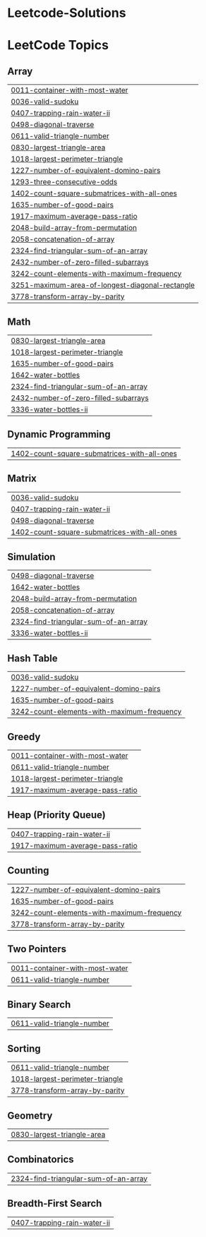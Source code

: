 # Leetcode-Solutions
<!---LeetCode Topics Start-->
# LeetCode Topics
## Array
|  |
| ------- |
| [0011-container-with-most-water](https://github.com/DeependraKeshri/Leetcode-Solutions/tree/master/0011-container-with-most-water) |
| [0036-valid-sudoku](https://github.com/DeependraKeshri/Leetcode-Solutions/tree/master/0036-valid-sudoku) |
| [0407-trapping-rain-water-ii](https://github.com/DeependraKeshri/Leetcode-Solutions/tree/master/0407-trapping-rain-water-ii) |
| [0498-diagonal-traverse](https://github.com/DeependraKeshri/Leetcode-Solutions/tree/master/0498-diagonal-traverse) |
| [0611-valid-triangle-number](https://github.com/DeependraKeshri/Leetcode-Solutions/tree/master/0611-valid-triangle-number) |
| [0830-largest-triangle-area](https://github.com/DeependraKeshri/Leetcode-Solutions/tree/master/0830-largest-triangle-area) |
| [1018-largest-perimeter-triangle](https://github.com/DeependraKeshri/Leetcode-Solutions/tree/master/1018-largest-perimeter-triangle) |
| [1227-number-of-equivalent-domino-pairs](https://github.com/DeependraKeshri/Leetcode-Solutions/tree/master/1227-number-of-equivalent-domino-pairs) |
| [1293-three-consecutive-odds](https://github.com/DeependraKeshri/Leetcode-Solutions/tree/master/1293-three-consecutive-odds) |
| [1402-count-square-submatrices-with-all-ones](https://github.com/DeependraKeshri/Leetcode-Solutions/tree/master/1402-count-square-submatrices-with-all-ones) |
| [1635-number-of-good-pairs](https://github.com/DeependraKeshri/Leetcode-Solutions/tree/master/1635-number-of-good-pairs) |
| [1917-maximum-average-pass-ratio](https://github.com/DeependraKeshri/Leetcode-Solutions/tree/master/1917-maximum-average-pass-ratio) |
| [2048-build-array-from-permutation](https://github.com/DeependraKeshri/Leetcode-Solutions/tree/master/2048-build-array-from-permutation) |
| [2058-concatenation-of-array](https://github.com/DeependraKeshri/Leetcode-Solutions/tree/master/2058-concatenation-of-array) |
| [2324-find-triangular-sum-of-an-array](https://github.com/DeependraKeshri/Leetcode-Solutions/tree/master/2324-find-triangular-sum-of-an-array) |
| [2432-number-of-zero-filled-subarrays](https://github.com/DeependraKeshri/Leetcode-Solutions/tree/master/2432-number-of-zero-filled-subarrays) |
| [3242-count-elements-with-maximum-frequency](https://github.com/DeependraKeshri/Leetcode-Solutions/tree/master/3242-count-elements-with-maximum-frequency) |
| [3251-maximum-area-of-longest-diagonal-rectangle](https://github.com/DeependraKeshri/Leetcode-Solutions/tree/master/3251-maximum-area-of-longest-diagonal-rectangle) |
| [3778-transform-array-by-parity](https://github.com/DeependraKeshri/Leetcode-Solutions/tree/master/3778-transform-array-by-parity) |
## Math
|  |
| ------- |
| [0830-largest-triangle-area](https://github.com/DeependraKeshri/Leetcode-Solutions/tree/master/0830-largest-triangle-area) |
| [1018-largest-perimeter-triangle](https://github.com/DeependraKeshri/Leetcode-Solutions/tree/master/1018-largest-perimeter-triangle) |
| [1635-number-of-good-pairs](https://github.com/DeependraKeshri/Leetcode-Solutions/tree/master/1635-number-of-good-pairs) |
| [1642-water-bottles](https://github.com/DeependraKeshri/Leetcode-Solutions/tree/master/1642-water-bottles) |
| [2324-find-triangular-sum-of-an-array](https://github.com/DeependraKeshri/Leetcode-Solutions/tree/master/2324-find-triangular-sum-of-an-array) |
| [2432-number-of-zero-filled-subarrays](https://github.com/DeependraKeshri/Leetcode-Solutions/tree/master/2432-number-of-zero-filled-subarrays) |
| [3336-water-bottles-ii](https://github.com/DeependraKeshri/Leetcode-Solutions/tree/master/3336-water-bottles-ii) |
## Dynamic Programming
|  |
| ------- |
| [1402-count-square-submatrices-with-all-ones](https://github.com/DeependraKeshri/Leetcode-Solutions/tree/master/1402-count-square-submatrices-with-all-ones) |
## Matrix
|  |
| ------- |
| [0036-valid-sudoku](https://github.com/DeependraKeshri/Leetcode-Solutions/tree/master/0036-valid-sudoku) |
| [0407-trapping-rain-water-ii](https://github.com/DeependraKeshri/Leetcode-Solutions/tree/master/0407-trapping-rain-water-ii) |
| [0498-diagonal-traverse](https://github.com/DeependraKeshri/Leetcode-Solutions/tree/master/0498-diagonal-traverse) |
| [1402-count-square-submatrices-with-all-ones](https://github.com/DeependraKeshri/Leetcode-Solutions/tree/master/1402-count-square-submatrices-with-all-ones) |
## Simulation
|  |
| ------- |
| [0498-diagonal-traverse](https://github.com/DeependraKeshri/Leetcode-Solutions/tree/master/0498-diagonal-traverse) |
| [1642-water-bottles](https://github.com/DeependraKeshri/Leetcode-Solutions/tree/master/1642-water-bottles) |
| [2048-build-array-from-permutation](https://github.com/DeependraKeshri/Leetcode-Solutions/tree/master/2048-build-array-from-permutation) |
| [2058-concatenation-of-array](https://github.com/DeependraKeshri/Leetcode-Solutions/tree/master/2058-concatenation-of-array) |
| [2324-find-triangular-sum-of-an-array](https://github.com/DeependraKeshri/Leetcode-Solutions/tree/master/2324-find-triangular-sum-of-an-array) |
| [3336-water-bottles-ii](https://github.com/DeependraKeshri/Leetcode-Solutions/tree/master/3336-water-bottles-ii) |
## Hash Table
|  |
| ------- |
| [0036-valid-sudoku](https://github.com/DeependraKeshri/Leetcode-Solutions/tree/master/0036-valid-sudoku) |
| [1227-number-of-equivalent-domino-pairs](https://github.com/DeependraKeshri/Leetcode-Solutions/tree/master/1227-number-of-equivalent-domino-pairs) |
| [1635-number-of-good-pairs](https://github.com/DeependraKeshri/Leetcode-Solutions/tree/master/1635-number-of-good-pairs) |
| [3242-count-elements-with-maximum-frequency](https://github.com/DeependraKeshri/Leetcode-Solutions/tree/master/3242-count-elements-with-maximum-frequency) |
## Greedy
|  |
| ------- |
| [0011-container-with-most-water](https://github.com/DeependraKeshri/Leetcode-Solutions/tree/master/0011-container-with-most-water) |
| [0611-valid-triangle-number](https://github.com/DeependraKeshri/Leetcode-Solutions/tree/master/0611-valid-triangle-number) |
| [1018-largest-perimeter-triangle](https://github.com/DeependraKeshri/Leetcode-Solutions/tree/master/1018-largest-perimeter-triangle) |
| [1917-maximum-average-pass-ratio](https://github.com/DeependraKeshri/Leetcode-Solutions/tree/master/1917-maximum-average-pass-ratio) |
## Heap (Priority Queue)
|  |
| ------- |
| [0407-trapping-rain-water-ii](https://github.com/DeependraKeshri/Leetcode-Solutions/tree/master/0407-trapping-rain-water-ii) |
| [1917-maximum-average-pass-ratio](https://github.com/DeependraKeshri/Leetcode-Solutions/tree/master/1917-maximum-average-pass-ratio) |
## Counting
|  |
| ------- |
| [1227-number-of-equivalent-domino-pairs](https://github.com/DeependraKeshri/Leetcode-Solutions/tree/master/1227-number-of-equivalent-domino-pairs) |
| [1635-number-of-good-pairs](https://github.com/DeependraKeshri/Leetcode-Solutions/tree/master/1635-number-of-good-pairs) |
| [3242-count-elements-with-maximum-frequency](https://github.com/DeependraKeshri/Leetcode-Solutions/tree/master/3242-count-elements-with-maximum-frequency) |
| [3778-transform-array-by-parity](https://github.com/DeependraKeshri/Leetcode-Solutions/tree/master/3778-transform-array-by-parity) |
## Two Pointers
|  |
| ------- |
| [0011-container-with-most-water](https://github.com/DeependraKeshri/Leetcode-Solutions/tree/master/0011-container-with-most-water) |
| [0611-valid-triangle-number](https://github.com/DeependraKeshri/Leetcode-Solutions/tree/master/0611-valid-triangle-number) |
## Binary Search
|  |
| ------- |
| [0611-valid-triangle-number](https://github.com/DeependraKeshri/Leetcode-Solutions/tree/master/0611-valid-triangle-number) |
## Sorting
|  |
| ------- |
| [0611-valid-triangle-number](https://github.com/DeependraKeshri/Leetcode-Solutions/tree/master/0611-valid-triangle-number) |
| [1018-largest-perimeter-triangle](https://github.com/DeependraKeshri/Leetcode-Solutions/tree/master/1018-largest-perimeter-triangle) |
| [3778-transform-array-by-parity](https://github.com/DeependraKeshri/Leetcode-Solutions/tree/master/3778-transform-array-by-parity) |
## Geometry
|  |
| ------- |
| [0830-largest-triangle-area](https://github.com/DeependraKeshri/Leetcode-Solutions/tree/master/0830-largest-triangle-area) |
## Combinatorics
|  |
| ------- |
| [2324-find-triangular-sum-of-an-array](https://github.com/DeependraKeshri/Leetcode-Solutions/tree/master/2324-find-triangular-sum-of-an-array) |
## Breadth-First Search
|  |
| ------- |
| [0407-trapping-rain-water-ii](https://github.com/DeependraKeshri/Leetcode-Solutions/tree/master/0407-trapping-rain-water-ii) |
<!---LeetCode Topics End-->